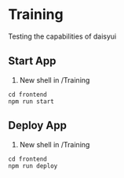 # Training

Testing the capabilities of daisyui

## Start App

1. New shell in /Training

```
cd frontend
npm run start
```

## Deploy App

1. New shell in /Training

```
cd frontend
npm run deploy
```
